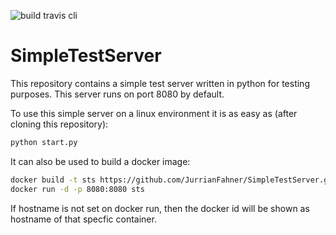 ![build travis cli](https://api.travis-ci.org/JurrianFahner/SimpleTestServer.svg?branch=master)
# SimpleTestServer
This repository contains a simple test server written in python for testing purposes. This server runs on port 8080 by default.

To use this simple server on a linux environment it is as easy as (after cloning this repository):
```bash
python start.py
```

It can also be used to build a docker image:
```bash
docker build -t sts https://github.com/JurrianFahner/SimpleTestServer.git
docker run -d -p 8080:8080 sts
```
If hostname is not set on docker run, then the docker id will be shown as hostname of that specfic container.
